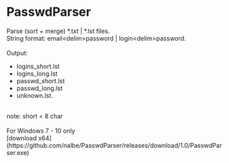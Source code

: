 # PasswdParser

Parse (sort + merge) *.txt | *.lst files. <br>
String format: email\<delim\>password | login\<delim\>password. <br>
<br>
Output:
- logins_short.lst
- logins_long.lst
- passwd_short.lst
- passwd_long.lst
- unknown.lst. <br>
<br>
note: short < 8 char <br>
<br>
For Windows 7 - 10 only <br>
[download x64](https://github.com/nalbe/PasswdParser/releases/download/1.0/PasswdParser.exe) <br>
